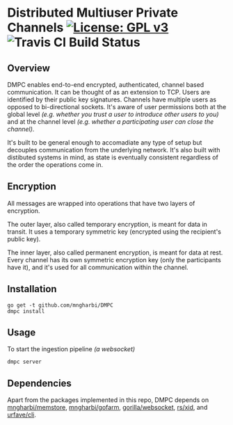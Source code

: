 # Distributed Multiuser Private Channels [![License: GPL v3](https://img.shields.io/badge/License-GPL%20v3-blue.svg)](https://www.gnu.org/licenses/gpl-3.0) ![Travis CI Build Status](https://api.travis-ci.org/mngharbi/DMPC.svg?branch=master)

## Overview
DMPC enables end-to-end encrypted, authenticated, channel based communication. It can be thought of as an extension to TCP. Users are identified by their public key signatures. Channels have multiple users as opposed to bi-directional sockets. It's aware of user permissions both at the global level *(e.g. whether you trust a user to introduce other users to you)* and at the channel level *(e.g. whether a participating user can close the channel)*.

It's built to be general enough to accomadiate any type of setup but decouples communication from the underlying network. It's also built with distibuted systems in mind, as state is eventually consistent regardless of the order the operations come in.

## Encryption
All messages are wrapped into operations that have two layers of encryption.

The outer layer, also called temporary encryption, is meant for data in transit. It uses a temporary symmetric key (encrypted using the recipient's public key).

The inner layer, also called permanent encryption, is meant for data at rest. Every channel has its own symmetric encryption key (only the participants have it), and it's used for all communication within the channel.

## Installation

```
go get -t github.com/mngharbi/DMPC
dmpc install
```

## Usage

To start the ingestion pipeline *(a websocket)*
```
dmpc server
```

## Dependencies

Apart from the packages implemented in this repo, DMPC depends on [mngharbi/memstore](https://github.com/mngharbi/memstore), [mngharbi/gofarm](https://github.com/mngharbi/gofarm), [gorilla/websocket](https://github.com/gorilla/websocket), [rs/xid](https://github.com/rs/xid), and [urfave/cli](https://github.com/urfave/cli).
